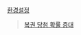 [환경설정](https://gist.github.com/heuiy/776e17061a60664c0e79182304c4bfdc)

> [복권 당첨 확률 증대 ](https://gist.github.com/heuiy/05fbd4ab42427c8b937a0afd491d1ebe)
